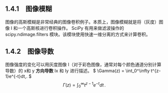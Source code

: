 ## 1.4.1　图像模糊
图像的高斯模糊是非常经典的图像卷积例子。本质上，图像模糊就是将（灰度）图像 I 和一个高斯核进行卷积操作。
SciPy 有用来做滤波操作的 scipy.ndimage.filters 模块。该模块使用快速一维分离的方式来计算卷积。
## 1.4.2　图像导数
图像强度的变化可以用灰度图像 I（对于彩色图像，通常对每个颜色通道分别计算导数）的 x和 y **方向导数** Ix 和 Iy 进行描述。
$ \Gamma(z) = \int_0^\infty t^{z-1}e^{-t}dt\,. $
$$\Gamma(z) = \int_0^\infty t^{z-1}e^{-t}dt\,.$$
